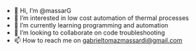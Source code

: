 - 👋 Hi, I’m @massarG
- 👀 I’m interested in low cost automation of thermal processes
- 🌱 I’m currently learning programming and automation
- 💞️ I’m looking to collaborate on code troubleshooting
- 📫 How to reach me on gabrieltomazmassardi@gmail.com 
